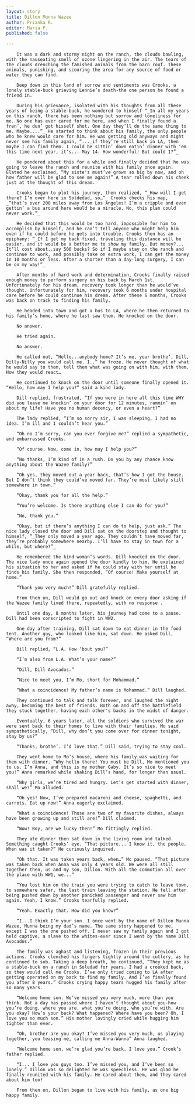 ```yaml
---
layout: story
title: Dillon Munna Wazee
author: Prianka R.
editor: Maria P.
published: false

---
```

		It was a dark and stormy night on the ranch, the clouds bawling, with the nauseating smell of ozone lingering in the air. The tears of the clouds drenching the famished animals from the barn roof. These animals, punishing, and scouring the area for any source of food or water they can find.

		Deep down in this land of sorrow and sentiments was Crooks, a lonely stable-buck grieving Lennie’s death-the one person he found a friend in.

		During his grievance, isolated with his thoughts from all these years of being a stable-buck, he wondered to himself “_In all my years on this ranch, there has been nothing but sorrow and loneliness for me. No one has ever cared for me here, and when I finally found a fren’, he dun’ got hisself shot. One day they’ll do the same thing to me. Maybe....”_ He started to think about his family, the only people who he knew would care for him. He was getting old anyways and might never see his family again, “..._if they’re still back in LA, then maybe I can find them. I could be sittin’ down eatin’ dinner with ‘em this time next year, it’s... May 14. How wonderful! But could I?”_

		He pondered about this for a while and finally decided that he was going to leave the ranch and reunite with his family once again. Elated he exclaimed, “My siste's must’ve grown so big by now, and oh how father will be glad to see me again!” A tear rolled down his cheek just at the thought of this dream.

		Crooks began to plot his journey, then realized, “_How will I get there? I’m over here in Soldedad, so…”_ Crooks checks his map, _“that’s over 200 miles away from Los Angeles! I’m a cripple and even gettin’ a bus around here would be a miracle. No, this plan could never work.”_

		He decided that this would be too hard, impossible for him to accomplish by himself, and he can’t tell anyone who might help him even if he could before he gets into trouble. Crooks then has an epiphany: “_If I get my back fixed, traveling this distance will be easier, and it would be a better me to show my family. But money?... It’ll cost about..say 500 bucks? So if I maybe stay on the ranch and continue to work, and possibly take on extra work, I can get the money in 10 months or less. After a shorter than a day-long surgery, I can be on my way!”_

		After months of hard work and determination, Crooks finally raised enough money to perform surgery on his back by March 1st. Unfortunately for his dream, recovery took longer than he would’ve thought. Unfortunately for him, recovery took 6 months under hospital care before he could continue his dream. After these 6 months, Crooks was back on track to finding his family.

		He headed into town and got a bus to LA, where he then returned to his family’s home, where he last saw them. He knocked on the door.

		No answer.

		He tried again.

		No answer.

		He called out, “Hello...anybody home? It’s me, your brothe’, Dill, Dilly-Nilly you would call me. I..” he froze. He never thought of what he would say to them, tell them what was going on with him, with them. How they would react…

		He continued to knock on the door until someone finally opened it. “Hello, how may I help you?” said a kind lady.

		Dill replied, frustrated, “If you were in here all this time WHY did you leave me knockin’ on your door for 12 minutes, rammin’ on about my life? Have you no human decency, or even a heart?”

		The lady replied, “I’m so sorry sir, I was sleeping, I had no idea. I’m ill and I couldn’t hear you.”

		“Oh no I’m sorry, can you ever forgive me?” replied a sympathetic, and embarrassed Crooks.

		“Of course. Now, come in, how may I help you?”

		“No thanks, I’m kind of in a rush. Do you by any chance know anything about the Wazee family?”

		“Oh yes, they moved out a year back, that’s how I got the house. But I don’t think they could’ve moved far. They’re most likely still somewhere in town.”

		“Okay, thank you for all the help.”

		“You’re welcome. Is there anything else I can do for you?”

		“No, thank you.”

		“Okay, but if there’s anything I can do to help, just ask.” The nice lady closed the door and Dill sat on the doorstep and thought to himself, “_They only moved a year ago. They couldn’t have moved far, they’re probably somewhere nearby. I’ll have to stay in town for a while, but where?”_

		He remembered the kind woman’s words. Dill knocked on the door. The nice lady once again opened the door kindly to him. He explained his situation to her and asked if he could stay with her until he finds his family. She then responded, “Of course! Make yourself at home.”

		“Thank you very much!” Dill gratefully replied.

		From then on, Dill would go out and knock on every door asking if the Wazee family lived there, repeatedly, with no response .

		Until one day, 8 months later, his journey had come to a pause. Dill had been conscripted to fight in WW2.

		One day after training, Dill sat down to eat dinner in the food tent. Another guy, who looked like him, sat down. He asked Dill, “Where are you from?”

		Dill replied, “L.A. How ‘bout you?”

		“I’m also from L.A. What’s your name?”

		“Dill, Dill Avocados.”

		“Nice to meet you, I’m Mo, short for Mohammad.”

		“What a coincidence! My father’s name is Mohammad.” Dill laughed.

		They continued to talk and talk forever, and laughed the night away, becoming the best of friends. Both on and off the battlefield they stuck together, having each other's backs in the midst of danger.

		Eventually, 6 years later, all the soldiers who survived the war were sent back to their homes to live with their families. Mo said sympathetically, “Dill, why don’t you come over for dinner tonight, stay by us?”

		“Thanks, brothe’. I’d love that.” Dill said, trying to stay cool.

		They went home to Mo’s house, where his family was waiting for them with dinner. “Why hello there! You must be Dill, Mo mentioned you to us. I’m Anna, and this is my mother Gaby. It’s so nice to meet you!” Anna remarked while shaking Dill’s hand, for longer than usual.

		“Why girls, we’re tired and hungry. Let’s get started with dinner, shall we?” Mo alluded.

		“Oh yes! Now, I’ve prepared macaroni and cheese, spaghetti, and carrots. Eat up now!” Anna eagerly exclaimed.

		“What a coincidence! Those are two of my favorite dishes, always have been growing up and still are!” Dill claimed.

		“Wow! Boy, are we lucky then!” Mo fittingly replied.

		They ate dinner then sat down in the living room and talked. Something caught Crooks’ eye. “That picture... I know it, the people. When was it taken?” He curiously inquired.

		“Oh that. It was taken years back, when…” Mo paused. “That picture was taken back when Anna was only 4 years old. We were all still together then, us and my son, Dillon. With all the commotion all over the place with WW1, we...”

		“You lost him on the train you were trying to catch to leave town, to somewhere safer, the last train leaving the station. He fell after being pushed down by another panicked passenger and never saw him again. Yeah, I know.” Crooks tearfully replied.

		“Yeah. Exactly that. How did you know?”

		“I...I think I’m your son. I once went by the name of Dillon Munna Wazee, Munna being my dad’s name. The same story happened to me, except I was the one pushed off. I never saw my family again and I got held captive, a slave to the whites-ever since I went by the name Dill Avocados.”

		The family was aghast and listening, frozen in their previous actions. Crooks clenched his fingers tightly around the cutlery, as he continued to sob. Taking a deep breath, he continued, “They kept me as a stable-buck on a ranch in Soledad for years. I had a crooked back, so they would call me Crooks. I’ve only tried coming to LA after getting operated on my back to find my family. And I’ve finally found you after 8 years.” Crooks crying happy tears hugged his family after so many years.

		“Welcome home son. We’ve missed you very much, more than you think. Not a day has passed where I haven’t thought about you-how you’re doing, where you are, what you’re doing, who you’re with. Are you okay? How’s your back? What happened? Where have you been? Oh, I love you so much son.” His mother lovingly cried while hugging him tighter than ever.

		“Oh, brother are you okay? I’ve missed you very much, us playing together, you teasing me, calling me Anna-Wanna” Anna laughed.

		“Welcome home son, we’re glad you’re back. I love you.” Crook’s father replied.

		“I... I love you guys too. I’ve missed you, and I’ve been so lonely.” Dillon was so delighted he was speechless. He was glad he finally reunited with his family. He cared about them, and they cared about him too!

		From then on, Dillon began to live with his family, as one big happy family.